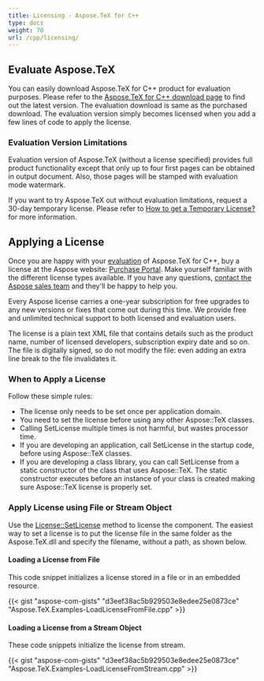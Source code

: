 ```yaml
---
title: Licensing - Aspose.TeX for C++
type: docs
weight: 70
url: /cpp/licensing/
---
```


## **Evaluate Aspose.TeX**
You can easily download Aspose.TeX for C++ product for evaluation purposes. Please refer to the [Aspose.TeX for C++ download page](https://www.nuget.org/packages/Aspose.TeX.Cpp/) to find out the latest version. The evaluation download is same as the purchased download. The evaluation version simply becomes licensed when you add a few lines of code to apply the license.

### **Evaluation Version Limitations**
Evaluation version of Aspose.TeX (without a license specified) provides full product functionality except that only up to four first pages can be obtained in output document. Also, those pages will be stamped with evaluation mode watermark.

If you want to try Aspose.TeX out without evaluation limitations, request a 30-day temporary license. Please refer to [How to get a Temporary License?](https://purchase.aspose.com/temporary-license) for more information.

## **Applying a License**
Once you are happy with your [evaluation]() of Aspose.TeX for C++, buy a license at the Aspose website: [Purchase Portal](http://www.aspose.com/purchase/default.aspx). Make yourself familiar with the different license types available. If you have any questions, [contact the Aspose sales team](http://www.aspose.com/corporate/contact/default.aspx) and they'll be happy to help you.

Every Aspose license carries a one-year subscription for free upgrades to any new versions or fixes that come out during this time. We provide free and unlimited technical support to both licensed and evaluation users.

The license is a plain text XML file that contains details such as the product name, number of licensed developers, subscription expiry date and so on. The file is digitally signed, so do not modify the file: even adding an extra line break to the file invalidates it.
### **When to Apply a License**
Follow these simple rules:

- The license only needs to be set once per application domain.
- You need to set the license before using any other Aspose::TeX classes.
- Calling SetLicense multiple times is not harmful, but wastes processor time.
- If you are developing an application, call SetLicense in the startup code, before using Aspose::TeX classes.
- If you are developing a class library, you can call SetLicense from a static constructor of the class that uses Aspose::TeX. The static constructor executes before an instance of your class is created making sure Aspose::TeX license is properly set.
### **Apply License using File or Stream Object**
Use the [License::SetLicense](https://apireference.aspose.com/tex/cpp/aspose.tex/license/) method to license the component. The easiest way to set a license is to put the license file in the same folder as the Aspose.TeX.dll and specify the filename, without a path, as shown below.
#### **Loading a License from File**
This code snippet initializes a license stored in a file or in an embedded resource.

{{< gist "aspose-com-gists" "d3eef38ac5b929503e8edee25e0873ce" "Aspose.TeX.Examples-LoadLicenseFromFile.cpp" >}}
#### **Loading a License from a Stream Object**
These code snippets initialize the license from stream.

{{< gist "aspose-com-gists" "d3eef38ac5b929503e8edee25e0873ce" "Aspose.TeX.Examples-LoadLicenseFromStream.cpp" >}}
